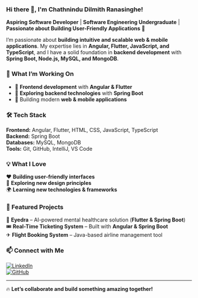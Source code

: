 ### Hi there 👋, I'm Chathnindu Dilmith Ranasinghe!  

**Aspiring Software Developer** | **Software Engineering Undergraduate** | **Passionate about Building User-Friendly Applications** 🚀 

I’m passionate about **building intuitive and scalable web & mobile applications**. My expertise lies in **Angular, Flutter, JavaScript, and TypeScript**, and I have a solid foundation in **backend development** with **Spring Boot, Node.js, MySQL, and MongoDB**.  

### 🔭 What I’m Working On  
- 🚀 **Frontend development** with **Angular & Flutter**  
- 🌱 **Exploring backend technologies** with **Spring Boot**  
- 📱 Building modern **web & mobile applications**  

### 🛠️ Tech Stack  
**Frontend:** Angular, Flutter, HTML, CSS, JavaScript, TypeScript  
**Backend:** Spring Boot  
**Databases:** MySQL, MongoDB  
**Tools:** Git, GitHub, IntelliJ, VS Code  

### 💡 What I Love  
❤️ **Building user-friendly interfaces**  
🎨 **Exploring new design principles**  
🌍 **Learning new technologies & frameworks**  

### 📌 Featured Projects  
🌟 **Eyedra** – AI-powered mental healthcare solution (**Flutter & Spring Boot**)  
🎟 **Real-Time Ticketing System** – Built with **Angular & Spring Boot**  
✈ **Flight Booking System** – Java-based airline management tool  

### 📫 Connect with Me  
[![LinkedIn](https://img.shields.io/badge/LinkedIn-Connect-blue?style=for-the-badge&logo=linkedin)](https://www.linkedin.com/in/chathnindu/)  
[![GitHub](https://img.shields.io/badge/GitHub-Follow-black?style=for-the-badge&logo=github)](https://github.com/chathnindu)  

---

🔥 **Let’s collaborate and build something amazing together!**  

